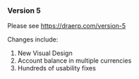 ### Version 5

Please see https://draerp.com/version-5

Changes include:

1. New Visual Design
1. Account balance in multiple currencies
1. Hundreds of usability fixes
